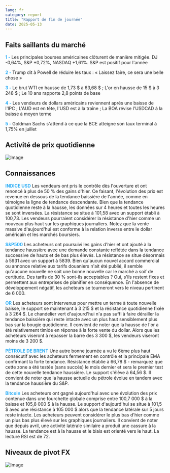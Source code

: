 ```yaml
---
lang: fr
category: report
title: "Rapport de fin de journée"
date: 2025-05-13
---
```



<h2>Faits saillants du marché</h2>
<strong style="color: #2caef7;">1 - </strong> Les principales bourses américaines clôturent de manière mitigée. DJ -0,64%, S&P +0,72%, NASDAQ +1,61%. S&P est positif pour l'année

<strong style="color: #2caef7;">2 - </strong> Trump dit à Powell de réduire les taux : « Laissez faire, ce sera une belle chose »

<strong style="color: #2caef7;">3 - </strong> Le brut WTI en hausse de 1,73 $ à 63,68 $ ; L'or en hausse de 15 $ à 3 248 $ ; Le 10 ans rapporte 2,8 points de base

<strong style="color: #2caef7;">4 - </strong> Les vendeurs de dollars américains reviennent après une baisse de l'IPC ; L'AUD est en tête, l'USD est à la traîne ; La BOA révise l'USDCAD à la baisse à moyen terme 

<strong style="color: #2caef7;">5 - </strong> Goldman Sachs s'attend à ce que la BCE atteigne son taux terminal à 1,75% en juillet



<h2>Activité de prix quotidienne</h2>
<img src="https://markleighedu.github.io/img/May-2025/13-May-2025/price.jpg" alt="Image"/>

<h2>Connaissances</h2>
<strong style="color: #2caef7;">INDICE USD</strong> Les vendeurs ont pris le contrôle dès l'ouverture et ont renoncé à plus de 50 % des gains d'hier. Ce faisant, l'évolution des prix est revenue en dessous de la tendance baissière de l'année, comme en témoigne la ligne de tendance descendante. Bien que la tendance quotidienne reste à la hausse, les données sur 4 heures et toutes les heures se sont inversées. La résistance se situe à 101,58 avec un support établi à 100,73. Les vendeurs pourraient considérer la résistance d'hier comme un nouveau plus haut sur les graphiques journaliers. Notez que la vente massive d'aujourd'hui est conforme à la relation inverse entre le dollar américain et les marchés boursiers.

<strong style="color: #2caef7;">S&P500</strong> Les acheteurs ont poursuivi les gains d'hier et ont ajouté à la tendance haussière avec une demande constante reflétée dans la tendance successive de hauts et de bas plus élevés. La résistance se situe désormais à 5931 avec un support à 5839. Bien qu'aucun nouvel accord commercial ou annonce relative aux tarifs douaniers n'ait été publié, il semble qu'aucune nouvelle ne soit une bonne nouvelle car le marché a soif de certitude. Des tarifs de 30 % sont-ils acceptables ? Oui, s'ils restent fixes et permettent aux entreprises de planifier en conséquence. En l'absence de développement négatif, les acheteurs se tourneront vers le niveau pertinent de 6 000.

<strong style="color: #2caef7;">OR</strong> Les acheteurs sont intervenus pour mettre un terme à toute nouvelle baisse, le support se maintenant à 3 215 $ et la résistance quotidienne fixée à 3 264 $. Le chandelier vert d'aujourd'hui n'a pas suffi à faire dérailler la tendance baissière qui reste intacte avec un plus haut sensiblement plus bas sur la bougie quotidienne. Il convient de noter que la hausse de l'or a été relativement timide en réponse à la forte vente du dollar. Alors que les acheteurs viseront à repasser la barre des 3 300 $, les vendeurs viseront moins de 3 200 $.

<strong style="color: #2caef7;">PÉTROLE DE BRENT</strong> Une autre bonne journée a vu le 6ème plus haut consécutif avec les acheteurs fermement en contrôle et la principale EMA confirmant la forte tendance. Résistance établie à 66,78 $ - remarquez que cette zone a été testée (sans succès) le mois dernier et sera le premier test de cette nouvelle tendance haussière. Le support s'élève à 64,56 $. Il convient de noter que la hausse actuelle du pétrole évolue en tandem avec la tendance haussière du S&P. 

<strong style="color: #2caef7;">Bitcoin</strong> Les acheteurs ont gagné aujourd'hui avec une évolution des prix contenue dans une fourchette globale comprise entre 100,7 000 $ à la baisse et 105,8 000 $ à la hausse. Le support d'aujourd'hui se situe à 101,5 $ avec une résistance à 105 000 $ alors que la tendance latérale sur 5 jours reste intacte. Les acheteurs peuvent considérer le plus bas d'hier comme un plus bas plus élevé sur les graphiques journaliers. Il convient de noter que depuis avril, une activité latérale similaire a produit une cassure à la hausse. La tendance est à la hausse et le biais est orienté vers le haut. La lecture RSI est de 72. 



<h2>Niveaux de pivot FX</h2>
<img src="https://markleighedu.github.io/img/May-2025/13-May-2025/pivot.jpg" alt="Image"/>